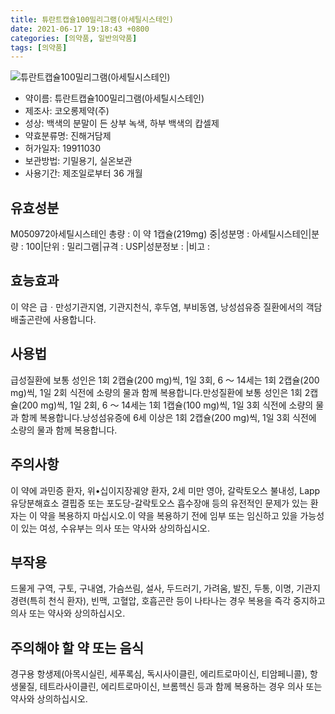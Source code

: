 ```yaml
---
title: 튜란트캡슐100밀리그램(아세틸시스테인)
date: 2021-06-17 19:18:43 +0800
categories: [의약품, 일반의약품]
tags: [의약품]
---
```

![튜란트캡슐100밀리그램(아세틸시스테인)](https://nedrug.mfds.go.kr/pbp/cmn/itemImageDownload/151317985218400045)

- 약이름: 튜란트캡슐100밀리그램(아세틸시스테인)
- 제조사: 코오롱제약(주)
- 성상: 백색의 분말이 든 상부 녹색, 하부 백색의 캅셀제
- 약효분류명: 진해거담제
- 허가일자: 19911030
- 보관방법: 기밀용기, 실온보관
- 사용기간: 제조일로부터 36 개월
## 유효성분
M050972아세틸시스테인
총량 : 이 약 1캡슐(219mg) 중|성분명 : 아세틸시스테인|분량 : 100|단위 : 밀리그램|규격 : USP|성분정보 : |비고 :
## 효능효과
이 약은 급ㆍ만성기관지염, 기관지천식, 후두염, 부비동염, 낭성섬유증 질환에서의 객담배출곤란에 사용합니다.
## 사용법
급성질환에 보통 성인은 1회 2캡슐(200 mg)씩, 1일 3회, 6 ～ 14세는 1회 2캡슐(200 mg)씩, 1일 2회 식전에 소량의 물과 함께 복용합니다.만성질환에 보통 성인은 1회 2캡슐(200 mg)씩, 1일 2회, 6 ～ 14세는 1회 1캡슐(100 mg)씩, 1일 3회 식전에 소량의 물과 함께 복용합니다.낭성섬유증에 6세 이상은 1회 2캡슐(200 mg)씩, 1일 3회 식전에 소량의 물과 함께 복용합니다.
## 주의사항
이 약에 과민증 환자, 위•십이지장궤양 환자, 2세 미만 영아, 갈락토오스 불내성, Lapp 유당분해효소 결핍증 또는 포도당-갈락토오스 흡수장애 등의 유전적인 문제가 있는 환자는 이 약을 복용하지 마십시오.이 약을 복용하기 전에 임부 또는 임신하고 있을 가능성이 있는 여성, 수유부는 의사 또는 약사와 상의하십시오.
## 부작용
드물게 구역, 구토, 구내염, 가슴쓰림, 설사, 두드러기, 가려움, 발진, 두통, 이명, 기관지경련(특히 천식 환자), 빈맥, 고혈압, 호흡곤란 등이 나타나는 경우 복용을 즉각 중지하고 의사 또는 약사와 상의하십시오.
## 주의해야 할 약 또는 음식
경구용 항생제(아목시실린, 세푸록심, 독시사이클린, 에리트로마이신, 티암페니콜), 항생물질, 테트라사이클린, 에리트로마이신, 브롬헥신 등과 함께 복용하는 경우 의사 또는 약사와 상의하십시오.
